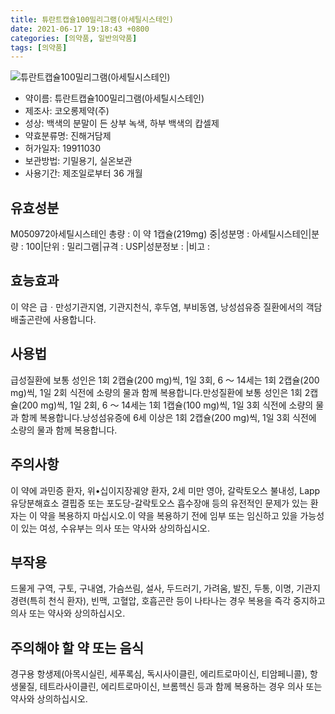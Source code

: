 ```yaml
---
title: 튜란트캡슐100밀리그램(아세틸시스테인)
date: 2021-06-17 19:18:43 +0800
categories: [의약품, 일반의약품]
tags: [의약품]
---
```

![튜란트캡슐100밀리그램(아세틸시스테인)](https://nedrug.mfds.go.kr/pbp/cmn/itemImageDownload/151317985218400045)

- 약이름: 튜란트캡슐100밀리그램(아세틸시스테인)
- 제조사: 코오롱제약(주)
- 성상: 백색의 분말이 든 상부 녹색, 하부 백색의 캅셀제
- 약효분류명: 진해거담제
- 허가일자: 19911030
- 보관방법: 기밀용기, 실온보관
- 사용기간: 제조일로부터 36 개월
## 유효성분
M050972아세틸시스테인
총량 : 이 약 1캡슐(219mg) 중|성분명 : 아세틸시스테인|분량 : 100|단위 : 밀리그램|규격 : USP|성분정보 : |비고 :
## 효능효과
이 약은 급ㆍ만성기관지염, 기관지천식, 후두염, 부비동염, 낭성섬유증 질환에서의 객담배출곤란에 사용합니다.
## 사용법
급성질환에 보통 성인은 1회 2캡슐(200 mg)씩, 1일 3회, 6 ～ 14세는 1회 2캡슐(200 mg)씩, 1일 2회 식전에 소량의 물과 함께 복용합니다.만성질환에 보통 성인은 1회 2캡슐(200 mg)씩, 1일 2회, 6 ～ 14세는 1회 1캡슐(100 mg)씩, 1일 3회 식전에 소량의 물과 함께 복용합니다.낭성섬유증에 6세 이상은 1회 2캡슐(200 mg)씩, 1일 3회 식전에 소량의 물과 함께 복용합니다.
## 주의사항
이 약에 과민증 환자, 위•십이지장궤양 환자, 2세 미만 영아, 갈락토오스 불내성, Lapp 유당분해효소 결핍증 또는 포도당-갈락토오스 흡수장애 등의 유전적인 문제가 있는 환자는 이 약을 복용하지 마십시오.이 약을 복용하기 전에 임부 또는 임신하고 있을 가능성이 있는 여성, 수유부는 의사 또는 약사와 상의하십시오.
## 부작용
드물게 구역, 구토, 구내염, 가슴쓰림, 설사, 두드러기, 가려움, 발진, 두통, 이명, 기관지경련(특히 천식 환자), 빈맥, 고혈압, 호흡곤란 등이 나타나는 경우 복용을 즉각 중지하고 의사 또는 약사와 상의하십시오.
## 주의해야 할 약 또는 음식
경구용 항생제(아목시실린, 세푸록심, 독시사이클린, 에리트로마이신, 티암페니콜), 항생물질, 테트라사이클린, 에리트로마이신, 브롬헥신 등과 함께 복용하는 경우 의사 또는 약사와 상의하십시오.
